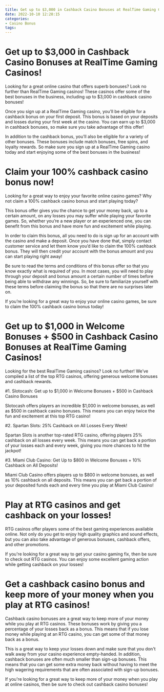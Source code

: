 ```yaml
---
title: Get up to $3,000 in Cashback Casino Bonuses at RealTime Gaming Casinos!
date: 2022-10-10 12:28:15
categories:
- Casino Bonus
tags:
---
```



#  Get up to $3,000 in Cashback Casino Bonuses at RealTime Gaming Casinos!

Looking for a great online casino that offers superb bonuses? Look no further than RealTime Gaming casinos! These casinos offer some of the best bonuses in the business, including up to $3,000 in cashback casino bonuses!

Once you sign up at a RealTime Gaming casino, you'll be eligible for a cashback bonus on your first deposit. This bonus is based on your deposits and losses during your first week at the casino. You can earn up to $3,000 in cashback bonuses, so make sure you take advantage of this offer!

In addition to the cashback bonus, you'll also be eligible for a variety of other bonuses. These bonuses include match bonuses, free spins, and loyalty rewards. So make sure you sign up at a RealTime Gaming casino today and start enjoying some of the best bonuses in the business!

#  Claim your 100% cashback casino bonus now!

Looking for a great way to enjoy your favorite online casino games? Why not claim a 100% cashback casino bonus and start playing today?

This bonus offer gives you the chance to get your money back, up to a certain amount, on any losses you may suffer while playing your favorite games. So, whether you’re a new player or an experienced one, you can benefit from this bonus and have more fun and excitement while playing.

In order to claim this bonus, all you need to do is sign up for an account with the casino and make a deposit. Once you have done that, simply contact customer service and let them know you’d like to claim the 100% cashback bonus. They will then credit your account with the bonus amount and you can start playing right away!

Be sure to read the terms and conditions of this bonus offer so that you know exactly what is required of you. In most cases, you will need to play through your deposit and bonus amount a certain number of times before being able to withdraw any winnings. So, be sure to familiarize yourself with these terms before claiming the bonus so that there are no surprises later on.

If you’re looking for a great way to enjoy your online casino games, be sure to claim the 100% cashback casino bonus today!

#  Get up to $1,000 in Welcome Bonuses + $500 in Cashback Casino Bonuses at RealTime Gaming Casinos!

Looking for the best RealTime Gaming casinos? Look no further! We’ve compiled a list of the top RTG casinos, offering generous welcome bonuses and cashback rewards.

#1. Slotocash: Get up to $1,000 in Welcome Bonuses + $500 in Cashback Casino Bonuses

Slotocash offers players an incredible $1,000 in welcome bonuses, as well as $500 in cashback casino bonuses. This means you can enjoy twice the fun and excitement at this top RTG casino!

#2. Spartan Slots: 25% Cashback on All Losses Every Week!

Spartan Slots is another top-rated RTG casino, offering players 25% cashback on all losses every week. This means you can get back a portion of your losses each and every week, giving you more chances to hit the jackpot!

#3. Miami Club Casino: Get Up to $800 in Welcome Bonuses + 10% Cashback on All Deposits!

Miami Club Casino offers players up to $800 in welcome bonuses, as well as 10% cashback on all deposits. This means you can get back a portion of your deposited funds each and every time you play at Miami Club Casino!

#  Play at RTG casinos and get cashback on your losses!

RTG casinos offer players some of the best gaming experiences available online. Not only do you get to enjoy high quality graphics and sound effects, but you can also take advantage of generous bonuses, cashback offers, and other promotions.

If you're looking for a great way to get your casino gaming fix, then be sure to check out RTG casinos. You can enjoy some excellent gaming action while getting cashback on your losses!

#  Get a cashback casino bonus and keep more of your money when you play at RTG casinos!

Cashback casino bonuses are a great way to keep more of your money while you play at RTG casinos. These bonuses work by giving you a percentage of your losses back as a bonus. This means that if you lose money while playing at an RTG casino, you can get some of that money back as a bonus.

This is a great way to keep your losses down and make sure that you don't walk away from your casino experience empty-handed. In addition, cashback bonuses are often much smaller than sign-up bonuses. This means that you can get some extra money back without having to meet the high wagering requirements that are often associated with sign-up bonuses.

If you're looking for a great way to keep more of your money when you play at online casinos, then be sure to check out cashback casino bonuses!